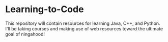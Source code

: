 # Learning-to-Code
This repository will contain resources for learning Java, C++, and Python. I'll be taking courses and making use of web resources toward the ultimate goal of ningahood!
